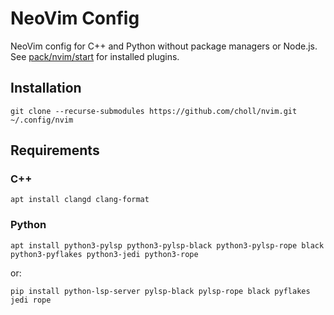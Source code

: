 # NeoVim Config

NeoVim config for C++ and Python without package managers or Node.js.
See [pack/nvim/start](https://github.com/choll/nvim/tree/main/pack/nvim/start) for installed plugins.

## Installation

```
git clone --recurse-submodules https://github.com/choll/nvim.git ~/.config/nvim
```

## Requirements

### C++

```
apt install clangd clang-format
```

### Python

```
apt install python3-pylsp python3-pylsp-black python3-pylsp-rope black python3-pyflakes python3-jedi python3-rope
```

or:

```
pip install python-lsp-server pylsp-black pylsp-rope black pyflakes jedi rope
```
